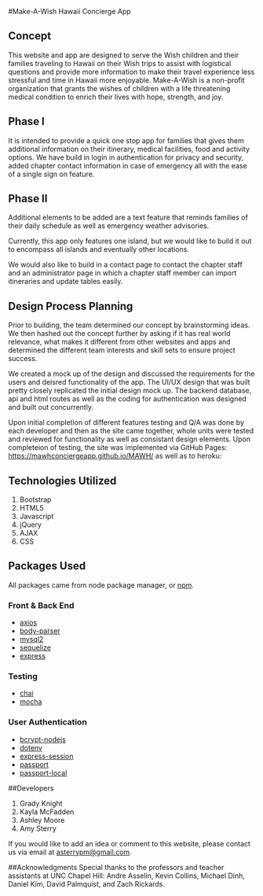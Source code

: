 #Make-A-Wish Hawaii Concierge App

## Concept
This website and app are designed to serve the Wish children and their families traveling to Hawaii on their Wish trips to assist with logistical questions and provide more information to make their travel experience less stressful and time in Hawaii more enjoyable.  Make-A-Wish is a non-profit organization that grants the wishes of children with a life threatening medical condition to enrich their lives with hope, strength, and joy.

## Phase I
It is intended to provide a quick one stop app for families that gives them additional information on their itinerary, medical facilities, food and activity options.  We have build in login in authentication for privacy and security, added chapter contact information in case of emergency all with the ease of a single sign on feature.

## Phase II
Additional elements to be added are a text feature that reminds families of their daily schedule as well as emergency weather advisories.

Currently, this app only features one island, but we would like to build it out to encompass all islands and eventually other locations.

We would also like to build in a contact page to contact the chapter staff and an administrator page in which a chapter staff member can import itineraries and update tables easily.

## Design Process Planning
Prior to building, the team determined our concept by brainstorming ideas. We then hashed out the concept further by asking if it has real world relevance, what makes it different from other websites and apps and determined the different team interests and skill sets to ensure project success. 

We created a mock up of the design and discussed the requirements for the users and deisred functionality of the app.  The UI/UX design that was built pretty closely replicated the initial design mock up.  The backend database, api and html routes as well as the coding for authentication was designed and built out concurrently.

Upon initial completion of different features testing and Q/A was done by each developer and then as the site came together, whole units were tested and reviewed for functionality as well as consistant design elements.
Upon completeion of testing, the site was implemented via GitHub Pages: https://mawhconciergeapp.github.io/MAWH/ as well as to heroku: 

## Technologies Utilized
1. Bootstrap
2. HTML5
3. Javascript
4. jQuery
5. AJAX
6. CSS

## Packages Used
All packages came from node package manager, or [npm](https://www.npmjs.com).

### Front & Back End
* [axios](https://www.npmjs.com/package/axios)
* [body-parser](https://www.npmjs.com/package/body-parser)
* [mysql2](https://www.npmjs.com/package/mysql2)
* [sequelize](https://www.npmjs.com/package/sequelize)
* [express](https://www.npmjs.com/package/express)

### Testing
* [chai](https://www.npmjs.com/package/chai)
* [mocha](https://www.npmjs.com/package/mocha)

### User Authentication
* [bcrypt-nodejs](https://www.npmjs.com/package/bcrypt-nodejs)
* [dotenv](https://www.npmjs.com/package/dotenv)
* [express-session](https://www.npmjs.com/package/express-session)
* [passport](https://www.npmjs.com/package/passport)
* [passport-local](https://www.npmjs.com/package/passport-local)

##Developers
1. Grady Knight
2. Kayla McFadden
3. Ashley Moore
4. Amy Sterry

If you would like to add an idea or comment to this website, please contact us via email at asterrypm@gmail.com.


##Acknowledgments
Special thanks to the professors and teacher assistants at UNC Chapel Hill: Andre Asselin, Kevin Collins, Michael Dinh, Daniel Kim, David Palmquist, and Zach Rickards.
